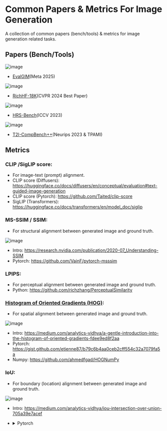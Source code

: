 # Common Papers & Metrics For Image Generation
A collection of common papers (bench/tools) & metrics for image generation related tasks.

## Papers (Bench/Tools)
![image](https://github.com/user-attachments/assets/84fa696d-9160-4d25-8ad8-967c49956d12)

- [EvalGIM](https://github.com/facebookresearch/EvalGIM)(Meta 2025)

![image](https://github.com/user-attachments/assets/ee8369fe-8c01-454d-a5f9-0e7c5a41c99a)

- [RichHF-18K](https://github.com/google-research-datasets/richhf-18k)(CVPR 2024 Best Paper)
  
![image](https://github.com/user-attachments/assets/e8c99587-21d5-4440-9950-223191deb207)

- [HRS-Bench](https://eslambakr.github.io/hrsbench.github.io/)(ICCV 2023)

![image](https://github.com/user-attachments/assets/43489f5a-e2af-4e30-a1ad-3bec88eeeb13)

- [T2I-CompBench++](https://github.com/Karine-Huang/T2I-CompBench)(Neurips 2023 & TPAMI)
 
## Metrics

### CLIP /SigLIP score:
  - For image-text (prompt) alignment.
  - CLIP score (Diffusers): https://huggingface.co/docs/diffusers/en/conceptual/evaluation#text-guided-image-generation
  - CLIP score (Pytorch): https://github.com/Taited/clip-score
  - SigLIP (Transformers): https://huggingface.co/docs/transformers/en/model_doc/siglip

###  MS-SSIM / SSIM:
  - For structural alignment between generated image and ground truth.

![image](https://github.com/user-attachments/assets/5202565f-46ce-485b-9a3a-577d2328f40f)
  - Intro: https://research.nvidia.com/publication/2020-07_Understanding-SSIM
  - Pytorch: https://github.com/VainF/pytorch-msssim

### LPIPS:
  - For perceptual alignment between generated image and ground truth.
  - Python: https://github.com/richzhang/PerceptualSimilarity
    
### [Histogram of Oriented Gradients (HOG)](https://en.wikipedia.org/wiki/Histogram_of_oriented_gradients#:~:text=The%20histogram%20of%20oriented%20gradients,localized%20portions%20of%20an%20image.): 
  - For spatial alignment between generated image and ground truth.
    
![image](https://github.com/user-attachments/assets/3e2c04c2-0d50-4293-a203-d90e2bfa3d99)
  - Intro: https://medium.com/analytics-vidhya/a-gentle-introduction-into-the-histogram-of-oriented-gradients-fdee9ed8f2aa
  - Pytorch: https://gist.github.com/etienne87/b79c6b4aa0ceb2cff554c32a7079fa5a
  - Numpy: https://github.com/ahmedfgad/HOGNumPy

### IoU:
  - For boundary (location) alignment between generated image and ground truth.
    
![image](https://github.com/user-attachments/assets/fb4c6398-5da0-4d03-b0f5-9e2458560e06)
  - Intro: https://medium.com/analytics-vidhya/iou-intersection-over-union-705a39e7acef
  - <details><summary>Pytorch</summary>
    
        import torch

        def iou(boxes1, boxes2):
            """
            Calculate the Intersection over Union (IoU) between two sets of bounding boxes.
        
            Parameters:
            boxes1 (torch.Tensor): A two - dimensional tensor of shape (N, 4), where N is the number of bounding boxes.
            Each bounding box is in the format of (x1, y1, x2, y2), where (x1, y1) is the coordinate of the top - left corner, and (x2, y2) is the coordinate of the bottom - right corner.
            boxes2 (torch.Tensor): A two - dimensional tensor of shape (M, 4), where M is the number of bounding boxes.
            Each bounding box is in the format of (x1, y1, x2, y2), where (x1, y1) is the coordinate of the top - left corner, and (x2, y2) is the coordinate of the bottom - right corner.
            Returns:
            torch.Tensor: A two - dimensional tensor of shape (N, M), where each element represents the IoU of the i - th bounding box in boxes1 and the j - th bounding box in boxes2.
            """
        
            # Ensure the inputs are two - dimensional tensors
            assert boxes1.ndim == 2 and boxes1.shape[1] == 4, "boxes1 should be a 2D tensor of shape (N, 4)"
            assert boxes2.ndim == 2 and boxes2.shape[1] == 4, "boxes2 should be a 2D tensor of shape (M, 4)"
        
            # Calculate the coordinates of the intersection
            x_intersection = torch.max(boxes1[:, 0].unsqueeze(1), boxes2[:, 0].unsqueeze(0))
            y_intersection = torch.max(boxes1[:, 1].unsqueeze(1), boxes2[:, 1].unsqueeze(0))
            x_intersection_end = torch.min(boxes1[:, 2].unsqueeze(1), boxes2[:, 2].unsqueeze(0))
            y_intersection_end = torch.min(boxes1[:, 3].unsqueeze(1), boxes2[:, 3].unsqueeze(0))
        
            # Calculate the area of the intersection
            intersection_area = torch.clamp(x_intersection_end - x_intersection, min=0) * torch.clamp(y_intersection_end - y_intersection, min=0)
        
            # Calculate the area of the union
            box1_area = (boxes1[:, 2] - boxes1[:, 0]) * (boxes1[:, 3] - boxes1[:, 1])
            box2_area = (boxes2[:, 2] - boxes2[:, 0]) * (boxes2[:, 3] - boxes2[:, 1])
            union_area = box1_area.unsqueeze(1) + box2_area.unsqueeze(0) - intersection_area
        
            # Calculate the IoU
            iou = intersection_area / union_area
            return iou
    </details>
